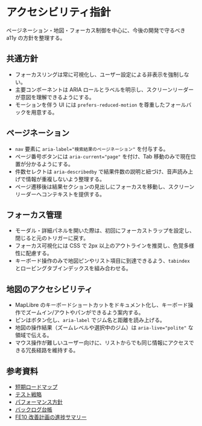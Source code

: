 # アクセシビリティ指針

ページネーション・地図・フォーカス制御を中心に、今後の開発で守るべき a11y の方針を整理する。

## 共通方針

- フォーカスリングは常に可視化し、ユーザー設定による非表示を強制しない。
- 主要コンポーネントは ARIA ロールとラベルを明示し、スクリーンリーダーが意図を理解できるようにする。
- モーションを伴う UI には `prefers-reduced-motion` を尊重したフォールバックを用意する。

## ページネーション

- `nav` 要素に `aria-label="検索結果のページネーション"` を付与する。
- ページ番号ボタンには `aria-current="page"` を付け、Tab 移動のみで現在位置が分かるようにする。
- 件数セレクトは `aria-describedby` で結果件数の説明と紐づけ、音声読み上げで情報が重複しないよう整理する。
- ページ遷移後は結果セクションの見出しにフォーカスを移動し、スクリーンリーダーへコンテキストを提供する。

## フォーカス管理

- モーダル・詳細パネルを開いた際は、初回にフォーカストラップを設定し、閉じると元のトリガーに戻す。
- フォーカス可視化には CSS で 2px 以上のアウトラインを推奨し、色覚多様性に配慮する。
- キーボード操作のみで地図ピンやリスト項目に到達できるよう、`tabindex` とロービングタブインデックスを組み合わせる。

## 地図のアクセシビリティ

- MapLibre のキーボードショートカットをドキュメント化し、キーボード操作でズームイン/アウトやパンができるよう案内する。
- ピンはボタン化し、`aria-label` でジム名と距離を読み上げる。
- 地図の操作結果（ズームレベルや選択中のジム）は `aria-live="polite"` な領域で伝える。
- マウス操作が難しいユーザー向けに、リストからでも同じ情報にアクセスできる冗長経路を維持する。

## 参考資料

- [短期ロードマップ](./roadmap-next.md)
- [テスト戦略](./testing-strategy.md)
- [パフォーマンス方針](./performance.md)
- [バックログ台帳](./backlog.md)
- [FE10 改善計画の進捗サマリー](./fe10-progress.md)
